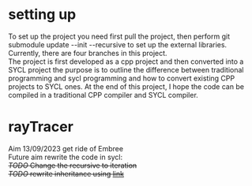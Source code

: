 # setting up
To set up the project you need first pull the project, then perform git submodule update --init --recursive to set up the external libraries.
Currently, there are four branches in this project.\
The project is first developed as a cpp project and then converted into a SYCL project the purpose is to outline the difference between traditional programming and sycl programming and how to convert existing CPP projects to SYCL ones. At the end of this project, I hope the code can be compiled in a traditional CPP compiler and SYCL compiler.   




# rayTracer
Aim 13/09/2023 get ride of Embree\
Future aim rewrite the code in sycl:\
<del> *TODO* Change the recursive to iteration</del> \
<del> *TODO* rewrite inheritance using [link](https://developer.codeplay.com/products/computecpp/ce/2.11.0/guides/sycl-guide/limitations)</del>




